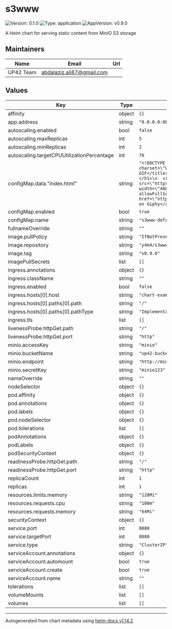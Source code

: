 # s3www

![Version: 0.1.0](https://img.shields.io/badge/Version-0.1.0-informational?style=flat-square) ![Type: application](https://img.shields.io/badge/Type-application-informational?style=flat-square) ![AppVersion: v0.9.0](https://img.shields.io/badge/AppVersion-v0.9.0-informational?style=flat-square)

A Helm chart for serving static content from MinIO S3 storage

## Maintainers

| Name | Email | Url |
| ---- | ------ | --- |
| UP42 Team | <abdalaziz.ali87@gmail.com> |  |

## Values

| Key | Type | Default | Description |
|-----|------|---------|-------------|
| affinity | object | `{}` |  |
| app.address | string | `"0.0.0.0:8080"` |  |
| autoscaling.enabled | bool | `false` |  |
| autoscaling.maxReplicas | int | `5` |  |
| autoscaling.minReplicas | int | `2` |  |
| autoscaling.targetCPUUtilizationPercentage | int | `70` |  |
| configMap.data."index.html" | string | `"<!DOCTYPE html>\n<html lang=\"en\">\n<head>\n  <meta charset=\"UTF-8\">\n  <title>Embedded Giphy GIF</title>\n</head>\n<body>\n  <h1>Enjoy this GIF!</h1>\n  <iframe src=\"https://giphy.com/embed/VdiQKDAguhDSi37gn1\" width=\"480\" height=\"270\" frameBorder=\"0\" allowFullScreen></iframe>\n  <p><a href=\"https://giphy.com/gifs/VdiQKDAguhDSi37gn1\">View on Giphy</a></p>\n</body>\n</html>\n"` |  |
| configMap.enabled | bool | `true` |  |
| configMap.name | string | `"s3www-default-content"` |  |
| fullnameOverride | string | `""` |  |
| image.pullPolicy | string | `"IfNotPresent"` |  |
| image.repository | string | `"y4m4/s3www"` |  |
| image.tag | string | `"v0.9.0"` |  |
| imagePullSecrets | list | `[]` |  |
| ingress.annotations | object | `{}` |  |
| ingress.className | string | `""` |  |
| ingress.enabled | bool | `false` |  |
| ingress.hosts[0].host | string | `"chart-example.local"` |  |
| ingress.hosts[0].paths[0].path | string | `"/"` |  |
| ingress.hosts[0].paths[0].pathType | string | `"ImplementationSpecific"` |  |
| ingress.tls | list | `[]` |  |
| livenessProbe.httpGet.path | string | `"/"` |  |
| livenessProbe.httpGet.port | string | `"http"` |  |
| minio.accessKey | string | `"minio"` |  |
| minio.bucketName | string | `"up42-bucket"` |  |
| minio.endpoint | string | `"http://minio.tenant-ns.svc.cluster.local"` |  |
| minio.secretKey | string | `"minio123"` |  |
| nameOverride | string | `""` |  |
| nodeSelector | object | `{}` |  |
| pod.affinity | object | `{}` |  |
| pod.annotations | object | `{}` |  |
| pod.labels | object | `{}` |  |
| pod.nodeSelector | object | `{}` |  |
| pod.tolerations | list | `[]` |  |
| podAnnotations | object | `{}` |  |
| podLabels | object | `{}` |  |
| podSecurityContext | object | `{}` |  |
| readinessProbe.httpGet.path | string | `"/"` |  |
| readinessProbe.httpGet.port | string | `"http"` |  |
| replicaCount | int | `1` |  |
| replicas | int | `1` |  |
| resources.limits.memory | string | `"128Mi"` |  |
| resources.requests.cpu | string | `"100m"` |  |
| resources.requests.memory | string | `"64Mi"` |  |
| securityContext | object | `{}` |  |
| service.port | int | `8080` |  |
| service.targetPort | int | `8080` |  |
| service.type | string | `"ClusterIP"` |  |
| serviceAccount.annotations | object | `{}` |  |
| serviceAccount.automount | bool | `true` |  |
| serviceAccount.create | bool | `true` |  |
| serviceAccount.name | string | `""` |  |
| tolerations | list | `[]` |  |
| volumeMounts | list | `[]` |  |
| volumes | list | `[]` |  |

----------------------------------------------
Autogenerated from chart metadata using [helm-docs v1.14.2](https://github.com/norwoodj/helm-docs/releases/v1.14.2)
